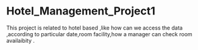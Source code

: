 # Hotel_Management_Project1
This project is related to hotel based ,like how can we access the data ,according to particular date,room facility,how a manager can check room availaibity .
